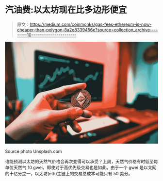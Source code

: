 # 汽油费:以太坊现在比多边形便宜

> 原文：<https://medium.com/coinmonks/gas-fees-ethereum-is-now-cheaper-than-polygon-8a2e8339456e?source=collection_archive---------10----------------------->

![](img/2d0f05e88f8870a227667170fe613794.png)

Source photo Unsplash.com

谁能预测以太坊的天然气价格会再次变得可以承受？上周，天然气价格有时低至每单位天然气 10 gwei，即使对于高优先级交易也是如此。由于一个 gwei 是以太网的十亿分之一，以太坊(eth)主链上的交易总成本可能只有 50 美分。